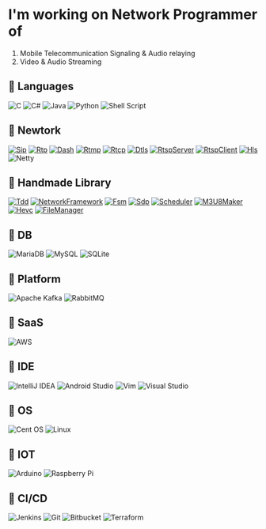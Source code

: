 #  I'm working on Network Programmer of
1. Mobile Telecommunication Signaling & Audio relaying  
2. Video & Audio Streaming  

  
  
## 🦾 Languages

![C](https://img.shields.io/badge/c-%2300599C.svg?style=for-the-badge&logo=c&logoColor=white) 
![C#](https://img.shields.io/badge/c%23-%23239120.svg?style=for-the-badge&logo=c-sharp&logoColor=white) 
![Java](https://img.shields.io/badge/java-%23ED8B00.svg?style=for-the-badge&logo=java&logoColor=white) 
![Python](https://img.shields.io/badge/python-3670A0?style=for-the-badge&logo=python&logoColor=ffdd54) 
![Shell Script](https://img.shields.io/badge/shell_script-%23121011.svg?style=for-the-badge&logo=gnu-bash&logoColor=white)
  
  
## 💪 Newtork

[![Sip](https://img.shields.io/badge/SIP-%23FFB80B?style=for-the-badge&logo=sip&logoColor=white)](https://github.com/James-Jeong/voip_phone)
[![Rtp](https://img.shields.io/badge/RTP-%237952B3?style=for-the-badge&logo=rtp&logoColor=white)](https://github.com/James-Jeong/voip_phone)
[![Dash](https://img.shields.io/badge/DASH-%231A86FD?style=for-the-badge&logo=dash&logoColor=white)](https://github.com/James-Jeong/JDASH)
[![Rtmp](https://img.shields.io/badge/RTMP-%23F40D12?style=for-the-badge&logo=rtmp&logoColor=white)](https://github.com/James-Jeong/JRTMP_SERVER)
[![Rtcp](https://img.shields.io/badge/RTCP-%23006600?style=for-the-badge&logo=rtcp&logoColor=white)](https://github.com/James-Jeong/JRTCP)
[![Dtls](https://img.shields.io/badge/DTLS-%23FF3366?style=for-the-badge&logo=dtls&logoColor=white)](https://github.com/James-Jeong/JDTLS)
[![RtspServer](https://img.shields.io/badge/RTSPServer-%2300205B?style=for-the-badge&logo=rtsp_server&logoColor=white)](https://github.com/James-Jeong/JRTSP)
[![RtspClient](https://img.shields.io/badge/RTSPClient-%2300205B?style=for-the-badge&logo=rtsp_client&logoColor=white)](https://github.com/James-Jeong/JRTSP_CLIENT)
[![Hls](https://img.shields.io/badge/HLS-%23FC4C02?style=for-the-badge&logo=hls&logoColor=white)](https://github.com/James-Jeong/JRTSP)
![Netty](https://img.shields.io/badge/NETTY-%23A22846?style=for-the-badge&logo=netty&logoColor=white)
  
## 💎 Handmade Library

[![Tdd](https://img.shields.io/badge/TDD-%23005571?style=for-the-badge&logo=tdd&logoColor=white)](https://github.com/James-Jeong/ttlib)
[![NetworkFramework](https://img.shields.io/badge/NetworkFramework-%23F7B93E?style=for-the-badge&logo=networkframework&logoColor=white)](https://github.com/James-Jeong/java_network_base_framework)
[![Fsm](https://img.shields.io/badge/FSM-%23A22846?style=for-the-badge&logo=fsm&logoColor=white)](https://github.com/James-Jeong/FSMManager)
[![Sdp](https://img.shields.io/badge/SDP-%23A5CD39?style=for-the-badge&logo=sdp&logoColor=white)](https://github.com/James-Jeong/SdpManager)
[![Scheduler](https://img.shields.io/badge/Scheduler-%2301FF95?style=for-the-badge&logo=scheduler&logoColor=white)](https://github.com/James-Jeong/jscheduler)
[![M3U8Maker](https://img.shields.io/badge/M3U8Maker-%23333333?style=for-the-badge&logo=m3u8_maker&logoColor=white)](https://github.com/James-Jeong/JM3U8_MAKER)
[![Hevc](https://img.shields.io/badge/HEVC-%23008FC7?style=for-the-badge&logo=hevc&logoColor=white)](https://github.com/James-Jeong/jHEVC)
[![FileManager](https://img.shields.io/badge/FileManager-%23EE6123?style=for-the-badge&logo=FileManager&logoColor=white)](https://github.com/James-Jeong/jFileManager)
  
## 🍑 DB

![MariaDB](https://img.shields.io/badge/MariaDB-003545?style=for-the-badge&logo=mariadb&logoColor=white)
![MySQL](https://img.shields.io/badge/mysql-%2300f.svg?style=for-the-badge&logo=mysql&logoColor=white) 
![SQLite](https://img.shields.io/badge/sqlite-%2307405e.svg?style=for-the-badge&logo=sqlite&logoColor=white)
  
## 🥝 Platform

![Apache Kafka](https://img.shields.io/badge/Apache%20Kafka-000?style=for-the-badge&logo=apachekafka) 
![RabbitMQ](https://img.shields.io/badge/Rabbitmq-FF6600?style=for-the-badge&logo=rabbitmq&logoColor=white) 
  
## 🍋 SaaS

![AWS](https://img.shields.io/badge/AWS-%23FF9900.svg?style=for-the-badge&logo=amazon-aws&logoColor=white)
  
## 🍓 IDE

![IntelliJ IDEA](https://img.shields.io/badge/IntelliJIDEA-000000.svg?style=for-the-badge&logo=intellij-idea&logoColor=white)
![Android Studio](https://img.shields.io/badge/Android%20Studio-3DDC84.svg?style=for-the-badge&logo=android-studio&logoColor=white) 
![Vim](https://img.shields.io/badge/VIM-%2311AB00.svg?style=for-the-badge&logo=vim&logoColor=white) 
![Visual Studio](https://img.shields.io/badge/Visual%20Studio-5C2D91.svg?style=for-the-badge&logo=visual-studio&logoColor=white)
  
## 🍣 OS

![Cent OS](https://img.shields.io/badge/cent%20os-002260?style=for-the-badge&logo=centos&logoColor=F0F0F0) 
![Linux](https://img.shields.io/badge/Linux-FCC624?style=for-the-badge&logo=linux&logoColor=black) 
  
## 🍕 IOT

![Arduino](https://img.shields.io/badge/-Arduino-00979D?style=for-the-badge&logo=Arduino&logoColor=white) 
![Raspberry Pi](https://img.shields.io/badge/-RaspberryPi-C51A4A?style=for-the-badge&logo=Raspberry-Pi)
  
## 🍔 CI/CD

![Jenkins](https://img.shields.io/badge/Jenkins-%232C5263.svg?style=for-the-badge&logo=jenkins&logoColor=white)
![Git](https://img.shields.io/badge/Git-%23F05033.svg?style=for-the-badge&logo=git&logoColor=white) 
![Bitbucket](https://img.shields.io/badge/Bitbucket-%230047B3.svg?style=for-the-badge&logo=bitbucket&logoColor=white)
![Terraform](https://img.shields.io/badge/Terraform-%23008FC7?style=for-the-badge&logo=hevc&logoColor=white)
  
